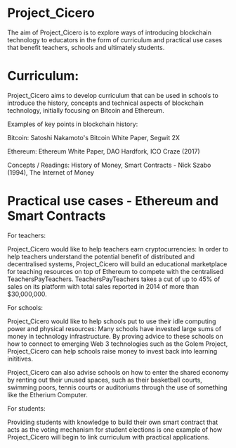 # Project_Cicero
The aim of Project_Cicero is to explore ways of introducing blockchain technology to educators in the form of curriculum and practical use cases that benefit teachers, schools and ultimately students.

# Curriculum:
Project_Cicero aims to develop curriculum that can be used in schools to introduce the history, concepts and technical aspects of blockchain technology, initially focusing on Bitcoin and Ethereum. 


Examples of key points in blockchain history:

Bitcoin:
Satoshi Nakamoto's Bitcoin White Paper, Segwit 2X

Ethereum:
Ethereum White Paper, DAO Hardfork, ICO Craze (2017)

Concepts / Readings:
History of Money, Smart Contracts - Nick Szabo (1994), The Internet of Money

# Practical use cases - Ethereum and Smart Contracts 
For teachers:

Project_Cicero would like to help teachers earn cryptocurrencies:
In order to help teachers understand the potential benefit of distributed and decentralised systems, Project_Cicero will build an educational marketplace for teaching resources on top of Ethereum to compete with the centralised TeachersPayTeachers. TeachersPayTeachers takes a cut of up to 45% of sales on its platform with total sales reported in 2014 of more than $30,000,000. 

For schools:

Project_Cicero would like to help schools put to use their idle computing power and physical resources:
Many schools have invested large sums of money in technology infrastructure. By proving advice to these schools on how to connect to emerging Web 3 technologies such as the Golem Project, Project_Cicero can help schools raise money to invest back into learning inititives.

Project_Cicero can also advise schools on how to enter the shared economy by renting out their unused spaces, such as their basketball courts, swimming poors, tennis courts or auditoriums through the use of something like the Etherium Computer.

For students:

Providing students with knowledge to build their own smart contract that acts as the voting mechanism for student elections is one example of how Project_Cicero will begin to link curriculum with practical applications.
